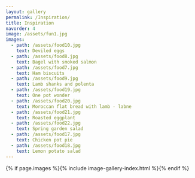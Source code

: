 ```yaml
---
layout: gallery
permalink: /Inspiration/
title: Inspiration
navorder: 4
image: /assets/fun1.jpg
images:
  - path: /assets/food10.jpg
    text: Deviled eggs
  - path: /assets/food8.jpg
    text: Bagel with smoked salmon
  - path: /assets/food7.jpg
    text: Ham biscuits
  - path: /assets/food9.jpg
    text: Lamb shanks and polenta
  - path: /assets/food19.jpg
    text: One pot wonder
  - path: /assets/food20.jpg
    text: Moroccan flat bread with lamb - labne
  - path: /assets/food21.jpg
    text: Roasted eggplant
  - path: /assets/food22.jpg
    text: Spring garden salad
  - path: /assets/food17.jpg
    text: Chicken pot pie
  - path: /assets/food18.jpg
    text: Lemon potato salad
---
```

{% if page.images %}{% include image-gallery-index.html %}{% endif %}
